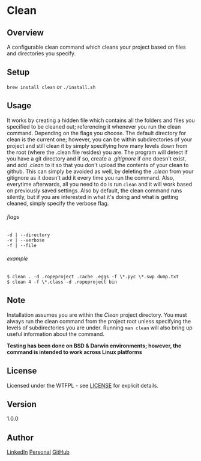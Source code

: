 # Clean

Overview
---
A configurable clean command which cleans your project based on files and 
directories you specify.

Setup
---
`brew install clean` _or_ `./install.sh`

Usage
---
It works by creating a hidden file which contains all the folders and files you 
specified to be cleaned out; referencing it whenever you run the clean command. 
Depending on the flags you choose. The default directory for clean is the 
current one; however, you can be within subdirectories of your project 
and still clean it by simply specifying how many levels down from the 
root (where the .clean file resides) you are. The program will detect 
if you have a git directory and if so, create a _.gitignore_ if one 
doesn't exist, and add _.clean_ to it so that you don't upload the 
contents of your clean to github. This can simply be avoided as 
well, by deleting the _.clean_ from your gitignore as it 
doesn't add it every time you run the command. Also, 
everytime afterwards, all you need to do is run 
`clean` and it will work based on previously 
saved settings. Also by default, the clean 
command runs silently, but if you are 
interested in what it's doing and 
what is getting cleaned, simply 
specify the verbose flag.

###### flags
```
-d | --directory
-v | --verbose
-f | --file
```

###### example
```
$ clean . -d .ropeproject .cache .eggs -f \*.pyc \*.swp dump.txt
$ clean 4 -f \*.class -d .ropeproject bin
```

Note
---
Installation assumes you are within the _Clean_ project directory. You must always run 
the clean command from the project root unless specifying the levels of subdirectories 
you are under. Running `man clean` will also bring up useful information about the 
command.

**Testing has been done on BSD & Darwin environments; however, the command is 
intended to work across Linux platforms**

License
---
Licensed under the WTFPL - see [LICENSE](./LICENSE) for explicit details.

Version
---
1.0.0

Author 
---
[LinkedIn](https://www.linkedin.com/in/brandonjohnsonxyz/)
[Personal](https://brandonjohnson.life)
[GitHub](https://github.com/bitforce)
